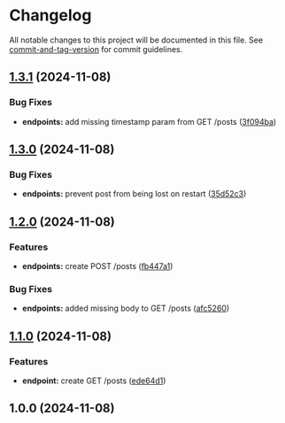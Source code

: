 # Changelog

All notable changes to this project will be documented in this file. See [commit-and-tag-version](https://github.com/absolute-version/commit-and-tag-version) for commit guidelines.

## [1.3.1](https://github.com/peterkost/versioning-test/compare/v1.3.0...v1.3.1) (2024-11-08)


### Bug Fixes

* **endpoints:** add missing timestamp param from GET /posts ([3f094ba](https://github.com/peterkost/versioning-test/commit/3f094ba77fb468aa608916e3f6e0102f4ef68d58))

## [1.3.0](https://github.com/peterkost/versioning-test/compare/v1.2.0...v1.3.0) (2024-11-08)


### Bug Fixes

* **endpoints:** prevent post from being lost on restart ([35d52c3](https://github.com/peterkost/versioning-test/commit/35d52c32ea2e28eb00bac1ffadf7fb0cd265f91f))

## [1.2.0](https://github.com/peterkost/versioning-test/compare/v1.1.0...v1.2.0) (2024-11-08)


### Features

* **endpoints:** create POST /posts ([fb447a1](https://github.com/peterkost/versioning-test/commit/fb447a1be6ad05ea2cc865ceb6c2b3b4d1e0e575))


### Bug Fixes

* **endpoints:** added missing body to GET /posts ([afc5260](https://github.com/peterkost/versioning-test/commit/afc5260adcc0b34011d057407ba8077e92da5dcb))

## [1.1.0](https://github.com/peterkost/versioning-test/compare/v1.0.0...v1.1.0) (2024-11-08)


### Features

* **endpoint:** create GET /posts ([ede64d1](https://github.com/peterkost/versioning-test/commit/ede64d138e09927d0db75fe44e6709312caa49dd))

## 1.0.0 (2024-11-08)
